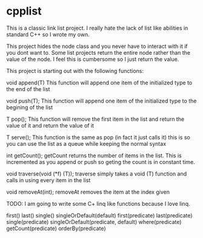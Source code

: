 cpplist
=======

This is a classic link list project.  I really hate the lack of list like abilities in standard C++ so I wrote my own.

This project hides the node class and you never have to interact with it if you dont want to. Some list projects return the entire node rather than the value of the node. I feel this is cumbersome so I just return the value.

This project is starting out with the following functions:

void append(T)
  This function will append one item of the initialized type to the end of the list

void push(T);
  This function will append one item of the initialized type to the begining of the list

T pop();
  This function will remove the first item in the list and return the value of it and return the value of it

T serve();
  This function is the same as pop (in fact it just calls it) this is so you can use the list as a queue while keeping the normal syntax

int getCount();
  getCount returns the number of items in the list.  This is incremented as you append or push so geting the count is in constant time.

void traverse(void (*f) (T));
  traverse simply takes a void (T) function and calls in using every item in the list

void removeAt(int);
  removeAt removes the item at the index given
  
TODO:
I am going to write some C+ linq like functions because I love linq.

first()
last()
single()
singleOrDefault(default)
first(predicate)
last(predicate)
single(predicate)
singleOrDefault(predicate, default)
where(predicate)
getCount(predicate)
orderBy(predicate)

